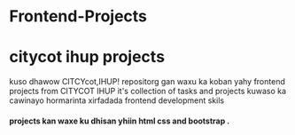 # Frontend-Projects

# citycot ihup projects
kuso dhawow CITCYcot,IHUP! repositorg gan waxu ka koban yahy frontend projects from CITYCOT IHUP 
it's collection of tasks and projects kuwaso ka cawinayo hormarinta xirfadada frontend development skils
#### projects kan waxe ku dhisan yhiin html css and bootstrap .










